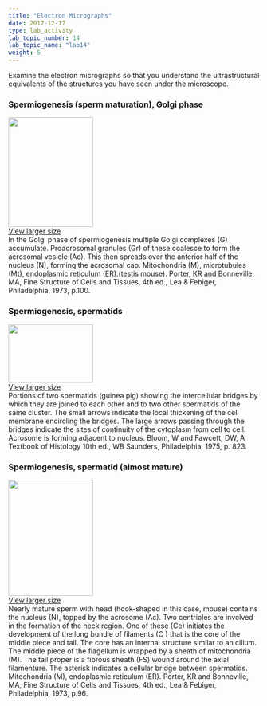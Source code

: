 ```yaml
---
title: "Electron Micrographs"
date: 2017-12-17
type: lab_activity
lab_topic_number: 14
lab_topic_name: "lab14"
weight: 5
---
```

<div class="entrybody">
						<p>Examine the electron micrographs so that you understand the ultrastructural equivalents of the structures you have seen under the microscope.</p>

<h3>Spermiogenesis (sperm maturation), Golgi phase</h3>

<div class="slidepopup"><div class="thumbnail"> <a href="/assets_c/2009/07/66-1369/" target="_blank" > <img src="http://ccnmtl.columbia.edu/projects/histologylab/assets/images/66-thumb-170x220-1369.jpg" width="170" height="220" alt="" class="mt-image-left"> </a><br> <a href="/assets_c/2009/07/66-1369/" target="_blank" >View larger size</a></div><div class="slidetxt">In the Golgi phase of spermiogenesis multiple Golgi complexes (G) accumulate. Proacrosomal granules (Gr) of these coalesce to form the acrosomal vesicle (Ac). This then spreads over the anterior half of the nucleus (N), forming the acrosomal cap. Mitochondria (M), microtubules (Mt), endoplasmic reticulum (ER).(testis mouse).
Porter, KR and Bonneville, <span class="caps">MA,</span> Fine Structure of Cells and Tissues, 4th ed., Lea &amp; Febiger, Philadelphia, 1973, p.100.</div></div>

<h3>Spermiogenesis, spermatids</h3>

<div class="slidepopup"><div class="thumbnail"> <a href="/assets_c/2009/07/67-1372/" target="_blank" > <img src="http://ccnmtl.columbia.edu/projects/histologylab/assets/images/67-thumb-170x118-1372.jpg" width="170" height="117" alt="" class="mt-image-left"> </a><br> <a href="/assets_c/2009/07/67-1372/" target="_blank" >View larger size</a></div><div class="slidetxt">Portions of two spermatids (guinea pig) showing the intercellular bridges by which they are joined to each other and to two other spermatids of the same cluster. The small arrows indicate the local thickening of the cell membrane encircling the bridges. The large arrows passing through the bridges indicate the sites of continuity of the cytoplasm from cell to cell. Acrosome is forming adjacent to nucleus.
Bloom, W and Fawcett, <span class="caps">DW,</span> A Textbook of Histology 10th ed., WB Saunders, Philadelphia, 1975, p. 823.</div></div>

<h3>Spermiogenesis, spermatid (almost mature)</h3>

<div class="slidepopup"><div class="thumbnail"> <a href="/assets_c/2009/07/68-1375/" target="_blank" > <img src="http://ccnmtl.columbia.edu/projects/histologylab/assets/images/68-thumb-170x234-1375.jpg" width="170" height="233" alt="" class="mt-image-left"> </a><br> <a href="/assets_c/2009/07/68-1375/" target="_blank" >View larger size</a></div><div class="slidetxt">Nearly mature sperm with head (hook-shaped in this case, mouse) contains the nucleus (N), topped by the acrosome (Ac). Two centrioles are involved in the formation of the neck region. One of these (Ce) initiates the development of the long bundle of filaments (C ) that is the core of the middle piece and tail. The core has an internal structure similar to an cilium. The middle piece of the flagellum is wrapped by a sheath of mitochondria (M). The tail proper is a fibrous sheath (FS) wound around the axial filamenture. The asterisk indicates a cellular bridge between spermatids. Mitochondria (M), endoplasmic reticulum (ER).
Porter, KR and Bonneville, <span class="caps">MA,</span> Fine Structure of Cells and Tissues, 4th ed., Lea &amp; Febiger, Philadelphia, 1973, p.96.</div></div>
						
						
</div>
